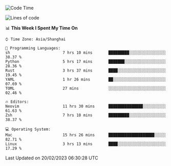 <!--START_SECTION:waka-->
![Code Time](http://img.shields.io/badge/Code%20Time-1%2C161%20hrs%2053%20mins-blue)

![Lines of code](https://img.shields.io/badge/From%20Hello%20World%20I%27ve%20Written-65%20Thousand%20lines%20of%20code-blue)

📊 **This Week I Spent My Time On** 

```text
⌚︎ Time Zone: Asia/Shanghai

💬 Programming Languages: 
sh                       7 hrs 10 mins       █████████░░░░░░░░░░░░░░░░   38.37 % 
Python                   5 hrs 17 mins       ███████░░░░░░░░░░░░░░░░░░   28.36 % 
Rust                     3 hrs 37 mins       ████░░░░░░░░░░░░░░░░░░░░░   19.45 % 
YAML                     1 hr 26 mins        ██░░░░░░░░░░░░░░░░░░░░░░░   07.69 % 
TOML                     27 mins             ░░░░░░░░░░░░░░░░░░░░░░░░░   02.46 % 

🔥 Editors: 
Neovim                   11 hrs 30 mins      ███████████████░░░░░░░░░░   61.63 % 
Zsh                      7 hrs 10 mins       █████████░░░░░░░░░░░░░░░░   38.37 % 

💻 Operating System: 
Mac                      15 hrs 26 mins      ████████████████████░░░░░   82.71 % 
Linux                    3 hrs 13 mins       ████░░░░░░░░░░░░░░░░░░░░░   17.29 % 

```


 Last Updated on 20/02/2023 06:30:28 UTC
<!--END_SECTION:waka-->
